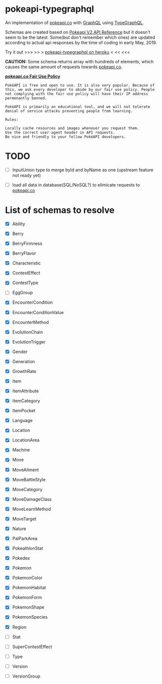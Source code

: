 # pokeapi-typegraphql

An implementation of [pokeapi.co](https://pokeapi.co) with [GraphQL](https://graphql.org/) using [TypeGraphQL](https://typegraphql.ml/).

Schemas are created based on [Pokeapi V2 API Reference](https://github.com/PokeAPI/pokeapi/tree/master/pokemon_v2) but it doesn't seem to be the latest. Some(but don't remember which ones) are updated according to actual api responses by the time of coding in early May, 2019.

Try it out >>> >> > [pokeapi-typegraphql on heroku](https://pokeapi-typegraphql.herokuapp.com/graphql) < << <<<

**CAUTION:**
Some schema returns array with hundreds of elements, which causes the same amount of requests towards [pokeapi.co](https://pokeapi.co).

**[pokeapi.co Fair Use Policy](https://pokeapi.co/docs/v2.html#fairuse)**
```
PokéAPI is free and open to use. It is also very popular. Because of this, we ask every developer to abide by our fair use policy. People not complying with the fair use policy will have their IP address permenantly banned.

PokéAPI is primarily an educational tool, and we will not tolerate denial of service attacks preventing people from learning.

Rules:

Locally cache resources and images whenever you request them.
Use the correct user-agent header in API requests.
Be nice and friendly to your fellow PokéAPI developers.
```

# TODO

- [ ] InputUnion type to merge byId and byName as one (upstream feature not ready yet)

- [ ] load all data in database(SQL/NoSQL?) to elimicate requests to [pokeapi.co](https://pokeapi.co)

# List of schemas to resolve

- [x] Ability

- [x] Berry

- [x] BerryFirmness

- [x] BerryFlavor

- [x] Characteristic

- [x] ContestEffect

- [x] ContestType

- [ ] EggGroup

- [x] EncounterCondition

- [x] EncounterConditionValue

- [x] EncounterMethod

- [x] EvolutionChain

- [x] EvolutionTrigger

- [x] Gender

- [x] Generation

- [x] GrowthRate

- [x] Item

- [x] ItemAttribute

- [x] ItemCategory

- [x] ItemPocket

- [x] Language

- [x] Location

- [x] LocationArea

- [x] Machine

- [x] Move

- [x] MoveAilment

- [x] MoveBattleStyle

- [x] MoveCategory

- [x] MoveDamageClass

- [x] MoveLearnMethod

- [x] MoveTarget

- [x] Nature

- [x] PalParkArea

- [x] PokeathlonStat

- [x] Pokedex

- [x] Pokemon

- [x] PokemonColor

- [x] PokemonHabitat

- [x] PokemonForm

- [x] PokemonShape

- [x] PokemonSpecies

- [x] Region

- [ ] Stat

- [ ] SuperContestEffect

- [ ] Type

- [ ] Version

- [ ] VersionGroup
